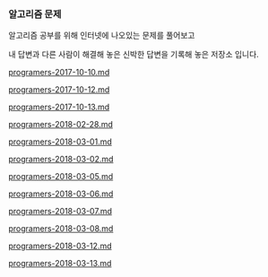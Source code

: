 ### 알고리즘 문제

알고리즘 공부를 위해 인터넷에 나오있는 문제를 풀어보고 

내 답변과 다른 사람이 해결해 놓은 신박한 답변을 기록해 놓은 저장소 입니다.

[programers-2017-10-10.md](https://github.com/zooozoo/algorithm/blob/master/programers-2017-10-10.md)

[programers-2017-10-12.md](https://github.com/zooozoo/algorithm/blob/master/programers-2017-10-12.md)

[programers-2017-10-13.md](https://github.com/zooozoo/algorithm/blob/master/programers-2017-10-13.md)

[programers-2018-02-28.md](https://github.com/zooozoo/algorithm/blob/master/programers-2018-02-28.md)

[programers-2018-03-01.md](https://github.com/zooozoo/algorithm/blob/master/programers-2018-03-01.md)

[programers-2018-03-02.md](https://github.com/zooozoo/algorithm/blob/master/programers-2018-03-02.md)

[programers-2018-03-05.md](https://github.com/zooozoo/algorithm/blob/master/programers-2018-03-05.md)

[programers-2018-03-06.md](https://github.com/zooozoo/algorithm/blob/master/programers-2018-03-06.md)

[programers-2018-03-07.md](https://github.com/zooozoo/algorithm/blob/master/programers-2018-03-07.md)

[programers-2018-03-08.md](https://github.com/zooozoo/algorithm/blob/master/programers-2018-03-08.md)

[programers-2018-03-12.md](https://github.com/zooozoo/algorithm/blob/master/programers-2018-03-12.md)

[programers-2018-03-13.md](https://github.com/zooozoo/algorithm/blob/master/programers-2018-03-13.md)
